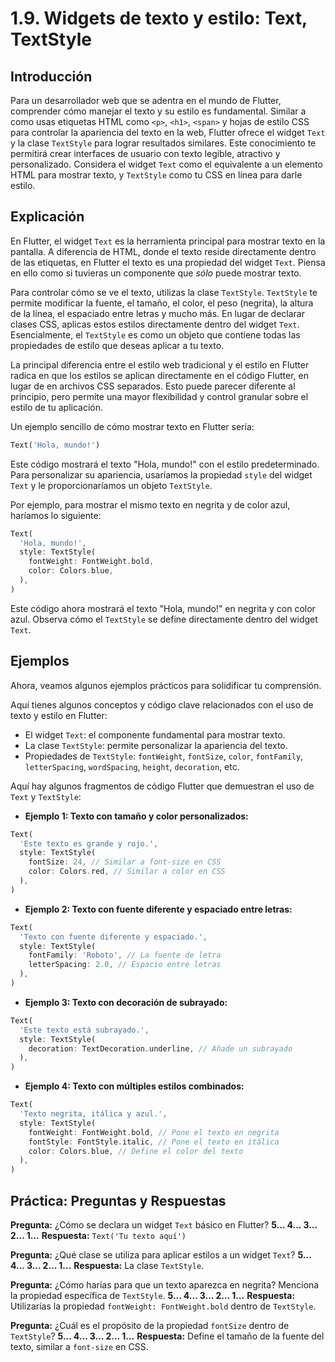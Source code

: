 # 1.9. Widgets de texto y estilo: Text, TextStyle

## Introducción

Para un desarrollador web que se adentra en el mundo de Flutter, comprender cómo manejar el texto y su estilo es fundamental.  Similar a como usas etiquetas HTML como `<p>`, `<h1>`, `<span>` y hojas de estilo CSS para controlar la apariencia del texto en la web, Flutter ofrece el widget `Text` y la clase `TextStyle` para lograr resultados similares. Este conocimiento te permitirá crear interfaces de usuario con texto legible, atractivo y personalizado. Considera el widget `Text` como el equivalente a un elemento HTML para mostrar texto, y `TextStyle` como tu CSS en línea para darle estilo.

## Explicación

En Flutter, el widget `Text` es la herramienta principal para mostrar texto en la pantalla. A diferencia de HTML, donde el texto reside directamente dentro de las etiquetas, en Flutter el texto es una propiedad del widget `Text`.  Piensa en ello como si tuvieras un componente que *sólo* puede mostrar texto.

Para controlar cómo se ve el texto, utilizas la clase `TextStyle`.  `TextStyle` te permite modificar la fuente, el tamaño, el color, el peso (negrita), la altura de la línea, el espaciado entre letras y mucho más.  En lugar de declarar clases CSS, aplicas estos estilos directamente dentro del widget `Text`.  Esencialmente, el `TextStyle` es como un objeto que contiene todas las propiedades de estilo que deseas aplicar a tu texto.

La principal diferencia entre el estilo web tradicional y el estilo en Flutter radica en que los estilos se aplican directamente en el código Flutter, en lugar de en archivos CSS separados.  Esto puede parecer diferente al principio, pero permite una mayor flexibilidad y control granular sobre el estilo de tu aplicación.

Un ejemplo sencillo de cómo mostrar texto en Flutter sería:

```dart
Text('Hola, mundo!')
```

Este código mostrará el texto "Hola, mundo!" con el estilo predeterminado.  Para personalizar su apariencia, usaríamos la propiedad `style` del widget `Text` y le proporcionaríamos un objeto `TextStyle`.

Por ejemplo, para mostrar el mismo texto en negrita y de color azul, haríamos lo siguiente:

```dart
Text(
  'Hola, mundo!',
  style: TextStyle(
    fontWeight: FontWeight.bold,
    color: Colors.blue,
  ),
)
```

Este código ahora mostrará el texto "Hola, mundo!" en negrita y con color azul. Observa cómo el `TextStyle` se define directamente dentro del widget `Text`.

## Ejemplos

Ahora, veamos algunos ejemplos prácticos para solidificar tu comprensión.

Aquí tienes algunos conceptos y código clave relacionados con el uso de texto y estilo en Flutter:

*   El widget `Text`:  el componente fundamental para mostrar texto.
*   La clase `TextStyle`:  permite personalizar la apariencia del texto.
*   Propiedades de `TextStyle`: `fontWeight`, `fontSize`, `color`, `fontFamily`, `letterSpacing`, `wordSpacing`, `height`, `decoration`, etc.

Aquí hay algunos fragmentos de código Flutter que demuestran el uso de `Text` y `TextStyle`:

*   **Ejemplo 1: Texto con tamaño y color personalizados:**

```dart
Text(
  'Este texto es grande y rojo.',
  style: TextStyle(
    fontSize: 24, // Similar a font-size en CSS
    color: Colors.red, // Similar a color en CSS
  ),
)
```

*   **Ejemplo 2: Texto con fuente diferente y espaciado entre letras:**

```dart
Text(
  'Texto con fuente diferente y espaciado.',
  style: TextStyle(
    fontFamily: 'Roboto', // La fuente de letra
    letterSpacing: 2.0, // Espacio entre letras
  ),
)
```

*   **Ejemplo 3: Texto con decoración de subrayado:**

```dart
Text(
  'Este texto está subrayado.',
  style: TextStyle(
    decoration: TextDecoration.underline, // Añade un subrayado
  ),
)
```

*   **Ejemplo 4:  Texto con múltiples estilos combinados:**

```dart
Text(
  'Texto negrita, itálica y azul.',
  style: TextStyle(
    fontWeight: FontWeight.bold, // Pone el texto en negrita
    fontStyle: FontStyle.italic, // Pone el texto en itálica
    color: Colors.blue, // Define el color del texto
  ),
)
```

## Práctica: Preguntas y Respuestas

**Pregunta:** ¿Cómo se declara un widget `Text` básico en Flutter?
**5... 4... 3... 2... 1...**
**Respuesta:** `Text('Tu texto aquí')`

**Pregunta:** ¿Qué clase se utiliza para aplicar estilos a un widget `Text`?
**5... 4... 3... 2... 1...**
**Respuesta:** La clase `TextStyle`.

**Pregunta:** ¿Cómo harías para que un texto aparezca en negrita? Menciona la propiedad específica de `TextStyle`.
**5... 4... 3... 2... 1...**
**Respuesta:** Utilizarías la propiedad `fontWeight: FontWeight.bold` dentro de `TextStyle`.

**Pregunta:** ¿Cuál es el propósito de la propiedad `fontSize` dentro de `TextStyle`?
**5... 4... 3... 2... 1...**
**Respuesta:** Define el tamaño de la fuente del texto, similar a `font-size` en CSS.

